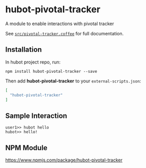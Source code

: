 # hubot-pivotal-tracker

A module to enable interactions with pivotal tracker

See [`src/pivotal-tracker.coffee`](src/pivotal-tracker.coffee) for full documentation.

## Installation

In hubot project repo, run:

`npm install hubot-pivotal-tracker --save`

Then add **hubot-pivotal-tracker** to your `external-scripts.json`:

```json
[
  "hubot-pivotal-tracker"
]
```

## Sample Interaction

```
user1>> hubot hello
hubot>> hello!
```

## NPM Module

https://www.npmjs.com/package/hubot-pivotal-tracker
